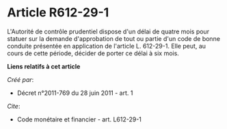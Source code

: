 # Article R612-29-1

L'Autorité de contrôle prudentiel dispose d'un délai de quatre mois pour statuer sur la demande d'approbation de tout ou
partie d'un code de bonne conduite présentée en application de l'article L. 612-29-1. Elle peut, au cours de cette période,
décider de porter ce délai à six mois.

**Liens relatifs à cet article**

_Créé par_:

  - Décret n°2011-769 du 28 juin 2011 - art. 1

_Cite_:

  - Code monétaire et financier - art. L612-29-1
